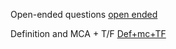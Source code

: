 
Open-ended questions [open ended ](/openEndedQ.md)

Definition and MCA + T/F [Def+mc+TF ](/defnations_MCQ_TF.md)
